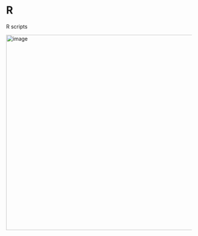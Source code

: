 # R
R scripts


<img width="614" height="531" alt="image" src="https://github.com/user-attachments/assets/2fedd35a-d8c4-4f6f-a549-490fe17bc7eb" />
